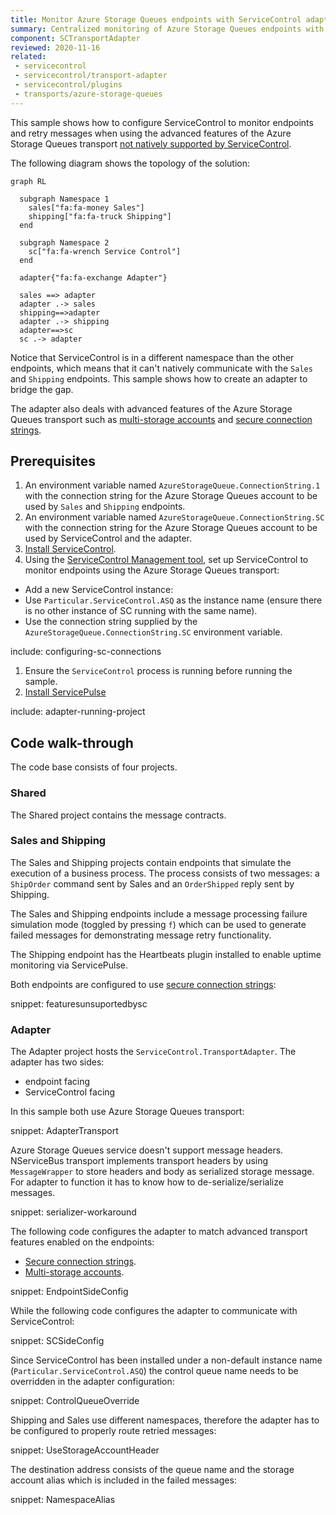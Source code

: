 ```yaml
---
title: Monitor Azure Storage Queues endpoints with ServiceControl adapter
summary: Centralized monitoring of Azure Storage Queues endpoints with ServiceControl adapter
component: SCTransportAdapter
reviewed: 2020-11-16
related:
 - servicecontrol
 - servicecontrol/transport-adapter
 - servicecontrol/plugins
 - transports/azure-storage-queues
---
```



This sample shows how to configure ServiceControl to monitor endpoints and retry messages when using the advanced features of the Azure Storage Queues transport [not natively supported by ServiceControl](/servicecontrol/transport-adapter/incompatible-features.md#azure-storage-queues-transport).

The following diagram shows the topology of the solution:

```mermaid
graph RL

  subgraph Namespace 1
    sales["fa:fa-money Sales"]
    shipping["fa:fa-truck Shipping"]
  end

  subgraph Namespace 2
    sc["fa:fa-wrench Service Control"]
  end

  adapter{"fa:fa-exchange Adapter"}

  sales ==> adapter
  adapter .-> sales
  shipping==>adapter
  adapter .-> shipping
  adapter==>sc
  sc .-> adapter
```

Notice that ServiceControl is in a different namespace than the other endpoints, which means that it can't natively communicate with the `Sales` and `Shipping` endpoints. This sample shows how to create an adapter to bridge the gap.

The adapter also deals with advanced features of the Azure Storage Queues transport such as [multi-storage accounts](/transports/azure-storage-queues/multi-storageaccount-support.md) and [secure connection strings](/transports/azure-storage-queues/configuration.md#connection-strings-using-aliases-for-connection-strings-to-storage-accounts).


## Prerequisites

 1. An environment variable named `AzureStorageQueue.ConnectionString.1` with the connection string for the Azure Storage Queues account to be used by `Sales` and `Shipping` endpoints.
 1. An environment variable named `AzureStorageQueue.ConnectionString.SC` with the connection string for the Azure Storage Queues account to be used by ServiceControl and the adapter.
 1. [Install ServiceControl](/servicecontrol/installation.md).
 1. Using the [ServiceControl Management tool](/servicecontrol/license.md#servicecontrol-management-tool), set up ServiceControl to monitor endpoints using the Azure Storage Queues transport:

   * Add a new ServiceControl instance:
   * Use `Particular.ServiceControl.ASQ` as the instance name (ensure there is no other instance of SC running with the same name).
   * Use the connection string supplied by the `AzureStorageQueue.ConnectionString.SC` environment variable.

include: configuring-sc-connections

 1. Ensure the `ServiceControl` process is running before running the sample.
 1. [Install ServicePulse](/servicepulse/installation.md)

include: adapter-running-project


## Code walk-through

The code base consists of four projects.


### Shared

The Shared project contains the message contracts.


### Sales and Shipping

The Sales and Shipping projects contain endpoints that simulate the execution of a business process. The process consists of two messages: a `ShipOrder` command sent by Sales and an `OrderShipped` reply sent by Shipping.

The Sales and Shipping endpoints include a message processing failure simulation mode (toggled by pressing `f`) which can be used to generate failed messages for demonstrating message retry functionality.

The Shipping endpoint has the Heartbeats plugin installed to enable uptime monitoring via ServicePulse.

Both endpoints are configured to use [secure connection strings](/transports/azure-storage-queues/configuration.md#connection-strings-using-aliases-for-connection-strings-to-storage-accounts):

snippet: featuresunsuportedbysc


### Adapter

The Adapter project hosts the `ServiceControl.TransportAdapter`. The adapter has two sides:

 * endpoint facing
 * ServiceControl facing

In this sample both use Azure Storage Queues transport:

snippet: AdapterTransport

Azure Storage Queues service doesn't support message headers. NServiceBus transport implements transport headers by using `MessageWrapper` to store headers and body as serialized storage message. For adapter to function it has to know how to de-serialize/serialize messages.

snippet: serializer-workaround

The following code configures the adapter to match advanced transport features enabled on the endpoints:

 * [Secure connection strings](/transports/azure-storage-queues/configuration.md#connection-strings-using-aliases-for-connection-strings-to-storage-accounts).
 * [Multi-storage accounts](/transports/azure-storage-queues/multi-storageaccount-support.md).

snippet: EndpointSideConfig

While the following code configures the adapter to communicate with ServiceControl:

snippet: SCSideConfig

Since ServiceControl has been installed under a non-default instance name (`Particular.ServiceControl.ASQ`) the control queue name needs to be overridden in the adapter configuration:

snippet: ControlQueueOverride

Shipping and Sales use different namespaces, therefore the adapter has to be configured to properly route retried messages:

snippet: UseStorageAccountHeader

The destination address consists of the queue name and the storage account alias which is included in the failed messages:

snippet: NamespaceAlias

